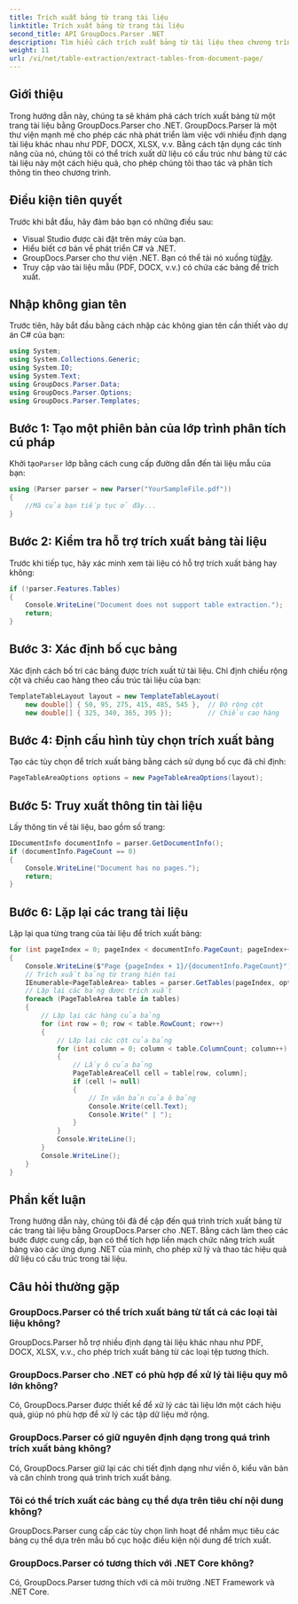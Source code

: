 ```yaml
---
title: Trích xuất bảng từ trang tài liệu
linktitle: Trích xuất bảng từ trang tài liệu
second_title: API GroupDocs.Parser .NET
description: Tìm hiểu cách trích xuất bảng từ tài liệu theo chương trình bằng GroupDocs.Parser cho .NET. Hướng dẫn toàn diện này cung cấp hướng dẫn từng bước.
weight: 11
url: /vi/net/table-extraction/extract-tables-from-document-page/
---
```

## Giới thiệu
Trong hướng dẫn này, chúng ta sẽ khám phá cách trích xuất bảng từ một trang tài liệu bằng GroupDocs.Parser cho .NET. GroupDocs.Parser là một thư viện mạnh mẽ cho phép các nhà phát triển làm việc với nhiều định dạng tài liệu khác nhau như PDF, DOCX, XLSX, v.v. Bằng cách tận dụng các tính năng của nó, chúng tôi có thể trích xuất dữ liệu có cấu trúc như bảng từ các tài liệu này một cách hiệu quả, cho phép chúng tôi thao tác và phân tích thông tin theo chương trình.
## Điều kiện tiên quyết
Trước khi bắt đầu, hãy đảm bảo bạn có những điều sau:
- Visual Studio được cài đặt trên máy của bạn.
- Hiểu biết cơ bản về phát triển C# và .NET.
-  GroupDocs.Parser cho thư viện .NET. Bạn có thể tải nó xuống từ[đây](https://releases.groupdocs.com/parser/net/).
- Truy cập vào tài liệu mẫu (PDF, DOCX, v.v.) có chứa các bảng để trích xuất.

## Nhập không gian tên
Trước tiên, hãy bắt đầu bằng cách nhập các không gian tên cần thiết vào dự án C# của bạn:
```csharp
using System;
using System.Collections.Generic;
using System.IO;
using System.Text;
using GroupDocs.Parser.Data;
using GroupDocs.Parser.Options;
using GroupDocs.Parser.Templates;
```
## Bước 1: Tạo một phiên bản của lớp trình phân tích cú pháp
 Khởi tạo`Parser` lớp bằng cách cung cấp đường dẫn đến tài liệu mẫu của bạn:
```csharp
using (Parser parser = new Parser("YourSampleFile.pdf"))
{
    //Mã của bạn tiếp tục ở đây...
}
```
## Bước 2: Kiểm tra hỗ trợ trích xuất bảng tài liệu
Trước khi tiếp tục, hãy xác minh xem tài liệu có hỗ trợ trích xuất bảng hay không:
```csharp
if (!parser.Features.Tables)
{
    Console.WriteLine("Document does not support table extraction.");
    return;
}
```
## Bước 3: Xác định bố cục bảng
Xác định cách bố trí các bảng được trích xuất từ tài liệu. Chỉ định chiều rộng cột và chiều cao hàng theo cấu trúc tài liệu của bạn:
```csharp
TemplateTableLayout layout = new TemplateTableLayout(
    new double[] { 50, 95, 275, 415, 485, 545 },  // Độ rộng cột
    new double[] { 325, 340, 365, 395 });         // Chiều cao hàng
```
## Bước 4: Định cấu hình tùy chọn trích xuất bảng
Tạo các tùy chọn để trích xuất bảng bằng cách sử dụng bố cục đã chỉ định:
```csharp
PageTableAreaOptions options = new PageTableAreaOptions(layout);
```
## Bước 5: Truy xuất thông tin tài liệu
Lấy thông tin về tài liệu, bao gồm số trang:
```csharp
IDocumentInfo documentInfo = parser.GetDocumentInfo();
if (documentInfo.PageCount == 0)
{
    Console.WriteLine("Document has no pages.");
    return;
}
```
## Bước 6: Lặp lại các trang tài liệu
Lặp lại qua từng trang của tài liệu để trích xuất bảng:
```csharp
for (int pageIndex = 0; pageIndex < documentInfo.PageCount; pageIndex++)
{
    Console.WriteLine($"Page {pageIndex + 1}/{documentInfo.PageCount}");
    // Trích xuất bảng từ trang hiện tại
    IEnumerable<PageTableArea> tables = parser.GetTables(pageIndex, options);
    // Lặp lại các bảng được trích xuất
    foreach (PageTableArea table in tables)
    {
        // Lặp lại các hàng của bảng
        for (int row = 0; row < table.RowCount; row++)
        {
            // Lặp lại các cột của bảng
            for (int column = 0; column < table.ColumnCount; column++)
            {
                // Lấy ô của bảng
                PageTableAreaCell cell = table[row, column];
                if (cell != null)
                {
                    // In văn bản của ô bảng
                    Console.Write(cell.Text);
                    Console.Write(" | ");
                }
            }
            Console.WriteLine();
        }
        Console.WriteLine();
    }
}
```

## Phần kết luận
Trong hướng dẫn này, chúng tôi đã đề cập đến quá trình trích xuất bảng từ các trang tài liệu bằng GroupDocs.Parser cho .NET. Bằng cách làm theo các bước được cung cấp, bạn có thể tích hợp liền mạch chức năng trích xuất bảng vào các ứng dụng .NET của mình, cho phép xử lý và thao tác hiệu quả dữ liệu có cấu trúc trong tài liệu.

## Câu hỏi thường gặp
### GroupDocs.Parser có thể trích xuất bảng từ tất cả các loại tài liệu không?
GroupDocs.Parser hỗ trợ nhiều định dạng tài liệu khác nhau như PDF, DOCX, XLSX, v.v., cho phép trích xuất bảng từ các loại tệp tương thích.
### GroupDocs.Parser cho .NET có phù hợp để xử lý tài liệu quy mô lớn không?
Có, GroupDocs.Parser được thiết kế để xử lý các tài liệu lớn một cách hiệu quả, giúp nó phù hợp để xử lý các tập dữ liệu mở rộng.
### GroupDocs.Parser có giữ nguyên định dạng trong quá trình trích xuất bảng không?
Có, GroupDocs.Parser giữ lại các chi tiết định dạng như viền ô, kiểu văn bản và căn chỉnh trong quá trình trích xuất bảng.
### Tôi có thể trích xuất các bảng cụ thể dựa trên tiêu chí nội dung không?
GroupDocs.Parser cung cấp các tùy chọn linh hoạt để nhắm mục tiêu các bảng cụ thể dựa trên mẫu bố cục hoặc điều kiện nội dung để trích xuất.
### GroupDocs.Parser có tương thích với .NET Core không?
Có, GroupDocs.Parser tương thích với cả môi trường .NET Framework và .NET Core.